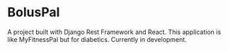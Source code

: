 # BolusPal

A project built with Django Rest Framework and React. This application is like MyFitnessPal but for diabetics. Currently in development.
